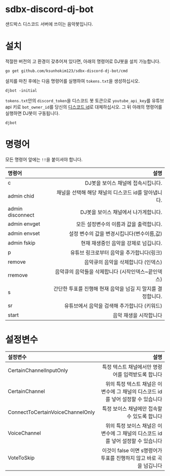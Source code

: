 # sdbx-discord-dj-bot
샌드박스 디스코드 서버에 쓰이는 음악봇입니다.

# 설치
적절한 버전의 고 환경이 갖추어져 있다면, 아래의 명령어로 DJ봇을 설치 가능합니다.
```
go get github.com/ksunhokim123/sdbx-discord-dj-bot/cmd
```
설치를 마친 후에는 다음 명령어를 실행하여 `tokens.txt`을 생성하십시오.
```
djbot -initial
```
`tokens.txt`안의 `discord_token`을 디스코드 봇 토큰으로 `youtube_api_key`를 유튜브 api 키로  `bot_owner_id`를 당신의 [디스코드 id](https://support.discordapp.com/hc/en-us/articles/206346498-Where-can-I-find-my-User-Server-Message-ID-)로 대체하십시오.
그 뒤 아래의 명령어를 실행하면 DJ봇이 구동됩니다.
```
djbot
```
# 명령어
모든 명령어 앞에는 `!!`을 붙이셔야 합니다.

| 명령어 | 설명 |
| :-- | --: |
| c | DJ봇을 보이스 채널에 접속시킵니다. |
| admin chid | 채널을 선택해 해당 채널의 디스코드 id를 알아냅니다. |
| admin disconnect | DJ봇을 보이스 채널에서 나가게합니다. |
| admin envget | 모든 설정변수의 이름과 값을 출력합니다. |
| admin envset | 설정 변수의 값을 변경시킵니다(변수이름,값) |
| admin fskip | 현재 재생중인 음악을 강제로 넘깁니다. |
| p | 유튜브 링크로부터 음악을 추가합니다(링크) |
| remove | 음악큐의 음악을 삭제합니다 (인덱스) |
| rremove | 음악큐의 음악들을 삭제합니다 (시작인덱스~끝인덱스) |
| s | 간단한 투표를 진행해 현재 음악을 넘길 지 말지를 결정합니다. |
| sr | 유튜브에서 음악을 검색해 추가합니다 (키워드) |
| start | 음악 재생을 시작합니다 |

# 설정변수
| 설정변수 | 설명 |
| :-- | --: |
| CertainChannelInputOnly | 특정 텍스트 채널에서만 명령어를 입력받도록 합니다 |
| CertainChannel | 위의 특정 텍스트 채널은 이 변수에 그 채널의 디스코드 id를 넣어 설정할 수 있습니다 |
| ConnectToCertainVoiceChannelOnly | 특정 보이스 채널에만 접속할 수 있도록 합니다 |
| VoiceChannel | 위의 특정 보이스 채널은 이 변수에 그 채널의 디스코드 id를 넣어 설정할 수 있습니다 |
| VoteToSkip | 이것이 false 이면 s명령어가 투표를 진행하지 않고 바로 곡을 넘깁니다 |
